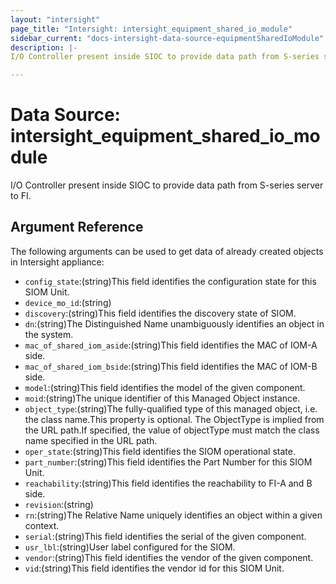 ```yaml
---
layout: "intersight"
page_title: "Intersight: intersight_equipment_shared_io_module"
sidebar_current: "docs-intersight-data-source-equipmentSharedIoModule"
description: |-
I/O Controller present inside SIOC to provide data path from S-series server to FI.

---
```


# Data Source: intersight_equipment_shared_io_module
I/O Controller present inside SIOC to provide data path from S-series server to FI.

## Argument Reference
The following arguments can be used to get data of already created objects in Intersight appliance:
* `config_state`:(string)This field identifies the configuration state for this SIOM Unit.
* `device_mo_id`:(string)
* `discovery`:(string)This field identifies the discovery state of SIOM.
* `dn`:(string)The Distinguished Name unambiguously identifies an object in the system.
* `mac_of_shared_iom_aside`:(string)This field identifies the MAC of IOM-A side.
* `mac_of_shared_iom_bside`:(string)This field identifies the MAC of IOM-B side.
* `model`:(string)This field identifies the model of the given component.
* `moid`:(string)The unique identifier of this Managed Object instance.
* `object_type`:(string)The fully-qualified type of this managed object, i.e. the class name.This property is optional. The ObjectType is implied from the URL path.If specified, the value of objectType must match the class name specified in the URL path.
* `oper_state`:(string)This field identifies the SIOM operational state.
* `part_number`:(string)This field identifies the Part Number for this SIOM Unit.
* `reachability`:(string)This field identifies the reachability to FI-A and B side.
* `revision`:(string)
* `rn`:(string)The Relative Name uniquely identifies an object within a given context.
* `serial`:(string)This field identifies the serial of the given component.
* `usr_lbl`:(string)User label configured for the SIOM.
* `vendor`:(string)This field identifies the vendor of the given component.
* `vid`:(string)This field identifies the vendor id for this SIOM Unit.
